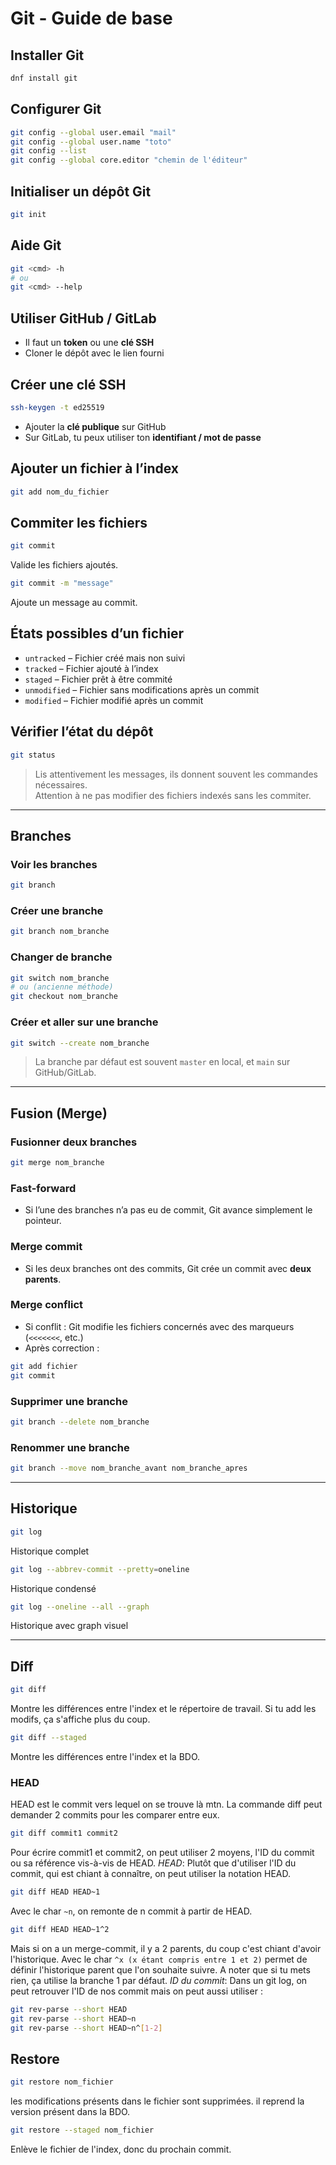 # Git - Guide de base

## Installer Git  
```bash
dnf install git
```

## Configurer Git  
```bash
git config --global user.email "mail"
git config --global user.name "toto"
git config --list
git config --global core.editor "chemin de l'éditeur"
```

## Initialiser un dépôt Git  
```bash
git init
```

## Aide Git  
```bash
git <cmd> -h
# ou
git <cmd> --help
```

## Utiliser GitHub / GitLab  
- Il faut un **token** ou une **clé SSH**  
- Cloner le dépôt avec le lien fourni  

## Créer une clé SSH  
```bash
ssh-keygen -t ed25519
```
- Ajouter la **clé publique** sur GitHub  
- Sur GitLab, tu peux utiliser ton **identifiant / mot de passe**

## Ajouter un fichier à l’index  
```bash
git add nom_du_fichier
```

## Commiter les fichiers  
```bash
git commit
```
Valide les fichiers ajoutés.  
```bash
git commit -m "message"
```
Ajoute un message au commit.

## États possibles d’un fichier  
- `untracked` – Fichier créé mais non suivi  
- `tracked` – Fichier ajouté à l’index  
- `staged` – Fichier prêt à être commité  
- `unmodified` – Fichier sans modifications après un commit  
- `modified` – Fichier modifié après un commit

## Vérifier l’état du dépôt  
```bash
git status
```
> Lis attentivement les messages, ils donnent souvent les commandes nécessaires.  
> Attention à ne pas modifier des fichiers indexés sans les commiter.

---

## Branches

### Voir les branches  
```bash
git branch
```

### Créer une branche  
```bash
git branch nom_branche
```

### Changer de branche  
```bash
git switch nom_branche
# ou (ancienne méthode)
git checkout nom_branche
```

### Créer et aller sur une branche  
```bash
git switch --create nom_branche
```

> La branche par défaut est souvent `master` en local, et `main` sur GitHub/GitLab.

---

## Fusion (Merge)

### Fusionner deux branches  
```bash
git merge nom_branche
```

### Fast-forward  
- Si l’une des branches n’a pas eu de commit, Git avance simplement le pointeur.

### Merge commit  
- Si les deux branches ont des commits, Git crée un commit avec **deux parents**.

### Merge conflict  
- Si conflit : Git modifie les fichiers concernés avec des marqueurs (`<<<<<<<`, etc.)  
- Après correction :  
```bash
git add fichier
git commit
```

### Supprimer une branche  
```bash
git branch --delete nom_branche
```
### Renommer une branche  
```bash
git branch --move nom_branche_avant nom_branche_apres
```

---

## Historique

```bash
git log
```
Historique complet  

```bash
git log --abbrev-commit --pretty=oneline
```
Historique condensé  

```bash
git log --oneline --all --graph
```
Historique avec graph visuel

---

## Diff
```bash
git diff
```
Montre les différences entre l'index et le répertoire de travail.
Si tu add les modifs, ça s'affiche plus du coup.
```bash
git diff --staged
```
Montre les différences entre l'index et la BDO.

### HEAD
HEAD est le commit vers lequel on se trouve là mtn.
La commande diff peut demander 2 commits pour les comparer entre eux.
```bash
git diff commit1 commit2
```
Pour écrire commit1 et commit2, on peut utiliser 2 moyens, l'ID du commit ou sa référence vis-à-vis de HEAD.
*HEAD*:
Plutôt que d'utiliser l'ID du commit, qui est chiant à connaître, on peut utiliser la notation HEAD.
```bash
git diff HEAD HEAD~1
```
Avec le char `~n`, on remonte de n commit à partir de HEAD.
```bash
git diff HEAD HEAD~1^2
```
Mais si on a un merge-commit, il y a 2 parents, du coup c'est chiant d'avoir l'historique. Avec le char `^x (x étant compris entre 1 et 2)` permet de définir l'historique parent que l'on souhaite suivre.
A noter que si tu mets rien, ça utilise la branche 1 par défaut.
*ID du commit*:
Dans un git log, on peut retrouver l'ID de nos commit mais on peut aussi utiliser :
```bash
git rev-parse --short HEAD
git rev-parse --short HEAD~n
git rev-parse --short HEAD~n^[1-2] 
```
## Restore
```bash
git restore nom_fichier
```
les modifications présents dans le fichier sont supprimées. il reprend la version présent dans la BDO.
```bash
git restore --staged nom_fichier
```
Enlève le fichier de l'index, donc du prochain commit.
